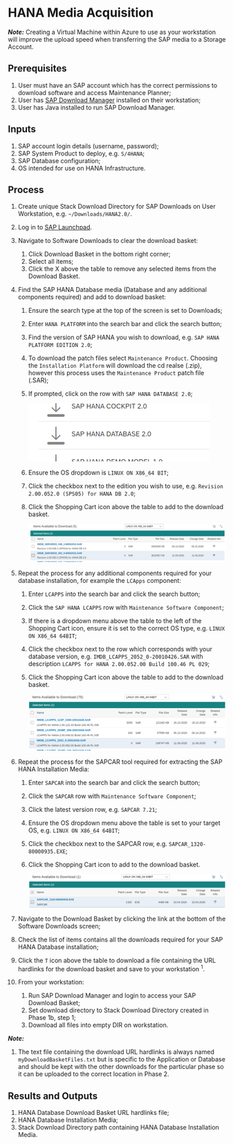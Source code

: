 # HANA Media Acquisition

**_Note:_** Creating a Virtual Machine within Azure to use as your workstation will improve the upload speed when transferring the SAP media to a Storage Account.

## Prerequisites

1. User must have an SAP account which has the correct permissions to download software and access Maintenance Planner;
1. User has [SAP Download Manager](https://softwaredownloads.sap.com/file/0030000001316872019) installed on their workstation;
1. User has Java installed to run SAP Download Manager.

## Inputs

1. SAP account login details (username, password);
1. SAP System Product to deploy, e.g. `S/4HANA`;
1. SAP Database configuration;
1. OS intended for use on HANA Infrastructure.

## Process

1. Create unique Stack Download Directory for SAP Downloads on User Workstation, e.g. `~/Downloads/HANA2.0/`.
1. Log in to [SAP Launchpad](https://launchpad.support.sap.com/#).
1. Navigate to Software Downloads to clear the download basket:
   1. Click Download Basket in the bottom right corner;
   1. Select all items;
   1. Click the X above the table to remove any selected items from the Download Basket.
1. Find the SAP HANA Database media (Database and any additional components required) and add to download basket:
   1. Ensure the search type at the top of the screen is set to Downloads;
   1. Enter `HANA PLATFORM` into the search bar and click the search button;
   1. Find the version of SAP HANA you wish to download, e.g. `SAP HANA PLATFORM EDITION 2.0`;
   1. To download the patch files select `Maintenance Product`. Choosing the `Installation Platform` will download the cd realse (.zip), however this process uses the `Maintenance Product` patch file (.SAR);
   1. If prompted, click on the row with `SAP HANA DATABASE 2.0`;

      ![SAP HANA Database 2.0](../images/sap-hana-database-2.0.png)

   1. Ensure the OS dropdown is `LINUX ON X86_64 BIT`;
   1. Click the checkbox next to the edition you wish to use, e.g. `Revision 2.00.052.0 (SPS05) for HANA DB 2.0`;
   1. Click the Shopping Cart icon above the table to add to the download basket.

      ![SAP IMDB Server](../images/sap-imdb-server20.png)

1. Repeat the process for any additional components required for your database installation, for example the `LCApps` component:
   1. Enter `LCAPPS` into the search bar and click the search button;
   1. Click the `SAP HANA LCAPPS` row with `Maintenance Software Component`;
   1. If there is a dropdown menu above the table to the left of the Shopping Cart icon, ensure it is set to the correct OS type, e.g. `LINUX ON X86_64 64BIT`;
   1. Click the checkbox next to the row which corresponds with your database version, e.g. `IMDB_LCAPPS_2052_0-20010426.SAR` with description `LCAPPS for HANA 2.00.052.00 Build 100.46 PL 029`;
   1. Click the Shopping Cart icon above the table to add to the download basket.

      ![Example latest SAPCAR](../images/sap-lcapps.png)

1. Repeat the process for the SAPCAR tool required for extracting the SAP HANA Installation Media:
   1. Enter `SAPCAR` into the search bar and click the search button;
   1. Click the `SAPCAR` row with `Maintenance Software Component`;
   1. Click the latest version row, e.g. `SAPCAR 7.21`;
   1. Ensure the OS dropdown menu above the table is set to your target OS, e.g. `LINUX ON X86_64 64BIT`;
   1. Click the checkbox next to the SAPCAR row, e.g. `SAPCAR_1320-80000935.EXE`;
   1. Click the Shopping Cart icon to add to the download basket.

      ![Example latest SAPCAR](../images/sap-sapcar.png)

1. Navigate to the Download Basket by clicking the link at the bottom of the Software Downloads screen;
1. Check the list of items contains all the downloads required for your SAP HANA Database installation;
1. Click the `T` icon above the table to download a file containing the URL hardlinks for the download basket and save to your workstation <sup>1</sup>.
1. From your workstation:
   1. Run SAP Download Manager and login to access your SAP Download Basket;
   1. Set download directory to Stack Download Directory created in Phase 1b, step 1;
   1. Download all files into empty DIR on workstation.

**_Note:_**

1. The text file containing the download URL hardlinks is always named `myDownloadBasketFiles.txt` but is specific to the Application or Database and should be kept with the other downloads for the particular phase so it can be uploaded to the correct location in Phase 2.

## Results and Outputs

1. HANA Database Download Basket URL hardlinks file;
1. HANA Database Installation Media;
1. Stack Download Directory path containing HANA Database Installation Media.
